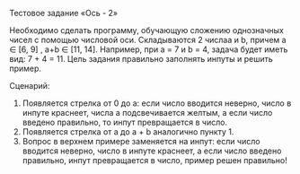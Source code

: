 Тестовое задание «Ось - 2»

Необходимо сделать программу, обучающую сложению однозначных чисел с помощью числовой оси.
Складываются 2 числаa и b, причем a ∈ [6, 9] , a+b ∈ [11, 14]. Например, при a = 7 и b = 4, задача будет иметь вид: 7 + 4 = 11. Цель задания правильно заполнять инпуты и решить пример.

Сценарий:
  1. Появляется стрелка от 0 до a: если число вводится неверно, число в инпуте краснеет, числа a подсвечивается желтым, а если число введено правильно, то инпут превращается в число.
  2. Появляется стрелка от a до a + b аналогично пункту 1.
  3. Вопрос в верхнем примере заменяется на инпут: если число вводится неверно, число в инпуте краснеет, а если число введено правильно, инпут превращается в число, пример решен правильно!
